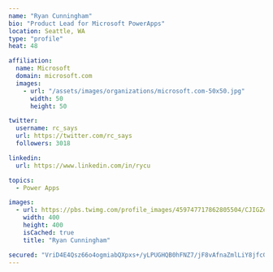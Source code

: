```yaml
---
name: "Ryan Cunningham"
bio: "Product Lead for Microsoft PowerApps"
location: Seattle, WA
type: "profile"
heat: 48

affiliation:
  name: Microsoft
  domain: microsoft.com
  images:
    - url: "/assets/images/organizations/microsoft.com-50x50.jpg"
      width: 50
      height: 50

twitter:
  username: rc_says
  url: https://twitter.com/rc_says
  followers: 3018

linkedin:
  url: https://www.linkedin.com/in/rycu

topics:
  - Power Apps

images:
  - url: https://pbs.twimg.com/profile_images/459747717862805504/CJIGZejd_400x400.png
    width: 400
    height: 400
    isCached: true
    title: "Ryan Cunningham"

secured: "VriD4E4Qsz66o4ogmiabQXpxs+/yLPUGHQB0hFNZ7/jF8vAfnaZmlLiY8jfcGxg1udZR2QtGj4bF9SGOlIuceXZXBMz62JOLfpRUr8nQnrN38fa3F/I/WXu2xCteXPP0tUe1v2/UFLv9/dXTO1J38kJpTBXdV1sxfwViUBqbTdBA6nkfK/JbiVGh45wJi1FY+F78SYlYX8rSMZriIQRH4ym4D1uO2VtEp5uHX9w99HQuxPjNgPzXwQ2eS/lO8Tv5lEJoaVfaqp/B0t7u/sFxfs9vlTFpK8fYTRitkdgClYiVdzAVBwawB43FE5k/AIK+Um89pqlzdGH76DNhnLj+Zi/z39i40QjIN8gZ15poQwyK7xxm0AWB4zNVVsbFbogz1f+qzia7cmjLaVrd+UDLsbAFbOdbWTMx6oAqT5mgjhY=;rFiVTisfHzv82K98efdoAA=="
---
```


